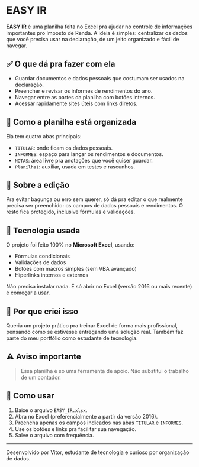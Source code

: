 # EASY IR

**EASY IR** é uma planilha feita no Excel pra ajudar no controle de informações importantes pro Imposto de Renda. A ideia é simples: centralizar os dados que você precisa usar na declaração, de um jeito organizado e fácil de navegar.

## ✅ O que dá pra fazer com ela

- Guardar documentos e dados pessoais que costumam ser usados na declaração.
- Preencher e revisar os informes de rendimentos do ano.
- Navegar entre as partes da planilha com botões internos.
- Acessar rapidamente sites úteis com links diretos.

## 📂 Como a planilha está organizada

Ela tem quatro abas principais:

- `TITULAR`: onde ficam os dados pessoais.
- `INFORMES`: espaço para lançar os rendimentos e documentos.
- `NOTAS`: área livre pra anotações que você quiser guardar.
- `Planilha1`: auxiliar, usada em testes e rascunhos.

## 🔐 Sobre a edição

Pra evitar bagunça ou erro sem querer, só dá pra editar o que realmente precisa ser preenchido: os campos de dados pessoais e rendimentos. O resto fica protegido, inclusive fórmulas e validações.

## 🧰 Tecnologia usada

O projeto foi feito 100% no **Microsoft Excel**, usando:

- Fórmulas condicionais
- Validações de dados
- Botões com macros simples (sem VBA avançado)
- Hiperlinks internos e externos

Não precisa instalar nada. É só abrir no Excel (versão 2016 ou mais recente) e começar a usar.

## 🎯 Por que criei isso

Queria um projeto prático pra treinar Excel de forma mais profissional, pensando como se estivesse entregando uma solução real. Também faz parte do meu portfólio como estudante de tecnologia.

## ⚠️ Aviso importante

> Essa planilha é só uma ferramenta de apoio. Não substitui o trabalho de um contador.

## 📌 Como usar

1. Baixe o arquivo `EASY_IR.xlsx`.
2. Abra no Excel (preferencialmente a partir da versão 2016).
3. Preencha apenas os campos indicados nas abas `TITULAR` e `INFORMES`.
4. Use os botões e links pra facilitar sua navegação.
5. Salve o arquivo com frequência.

---

Desenvolvido por Vitor, estudante de tecnologia e curioso por organização de dados.
